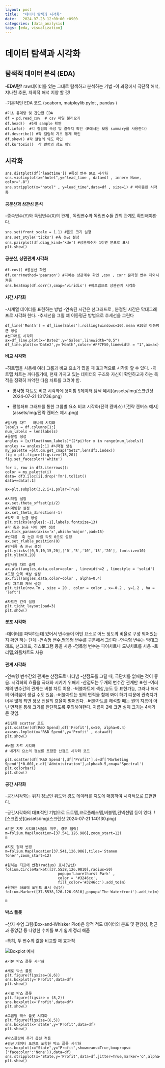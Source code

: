 ```yaml
---
layout: post
title:  "데이터 탐색과 시각화"
date:   2024-07-23 12:00:00 +0900
categories: [data_analysis]
tags: [eda, visualization]
---
```


# 데이터 탐색과 시각화 

## 탐색적 데이터 분석 (EDA)
-**EDA란?**
raw데이터를 있는 그대로 탐색하고 분석하는 기법 
-이 과정에서 극단적 해석, 지나친 추론, 자의적 해석 지양 할 것!

-기본적인 EDA 코드 (seaborn, matploylib.pylot , pandas )
``` 
#기초 통계량 및 간단한 EDA
df = pd.read_csv  # csv 파일 불러오기
df.head()  #5개 sample 확인
df.info()  #각 컬럼의 속성 및 결측치 확인 (R에서는 보통 summary를 사용한다)
df.describe() #각 컬럼의 기초 통계 확인 
df.skew() #각 컬럼의 왜도 확인
df.kurtosis()  각 컬럼의 첨도 확인 
```

## 시각화 
```
sns.distplot(df['leadtime']) #특정 변수 분포 시각화
sns.violinplot(x="hotel",y="lead_time , data=df , inner= None, color=".8")
sns.stripplot(x="hotel" , y=lead_time",data=df , size=1) # 바이올린 시각화 
```
#### 공분산과 상관성 분석 
-종속변수(Y)와 독립변수(X)의 관계 , 독립변수와 독립변수들 간의 관계도 확인해야한다.
```
sns.set(front_scale = 1.1) #폰트 크기 설정
sns.set_style('ticks') #축 눈금 설정
sns.pairplot(df,diag_kind='kde') #상관계수가 1이면 분포로 표시
plt.show()
```
#### 공분산, 상관관계 시각화 
``` 
df.cov() #공분산 확인 
df.corr(method='pearson') #피어슨 상관계수 확인 ,cov , corr 문자형 변수 제외시켜줌 
sns.heatmap(df.corr(),cmap='viridis') #히트맵으로 상관관계 시각화 
```

#### 시간 시각화
-시계열 데이터를 표현하는 방법 
-연속된 시간은 선그래프로 , 분절된 시간은 막대그래프로 시각화 한다.
-추세선을 그릴 떄 이동평균 방법으로 추세선을 그린다
```
df_line['Month'] = df_line[Sales'].rolling(windows=30).mean #30일 이동평균 생성
#선그래프 시각화 
ax=df_line.plot(x='Date2',y='Sales',linewidth="0.5") 
df_line.plot(x='Date2',y='Month',color='#FF7F50,linewidth = "1",ax=ax)
```
#### 비교 시각화 
-히트맵을 사용해 여러 그룹과 비교 요소가 많을 때 효과적으로 시각화 할 수 있다. 
-히트맵 차트는 까다롭기에, 현재 가지고 있는 데이터의 구조와 자신이 확인하고자 하는 목적을 정확히 파악한 다음 차트를 그려야 함.

- 방사형 차트도 비교 시각화에 용이함
![데이터 탐색 예시](assets/img/스크린샷 2024-07-21 131736.png)

- 평행좌표 그래프를 통한 그룹별 요소 비교 시각화(전략 캔버스)
![전략 캔버스 예시](assets/img/전략 캔버스 예시.png)

```
#방사형 차트 - 하나씩 시각화
labels = df.columns[1:]
num_labels = len(labels)
#등분점 생성
angles = [x/float(num_labels)*(2*pi)for x in range(num_labels)]
angles += angles[:1] #시작점 생성
my_palette =plt.cm.get_cmap("Set2",len(df3.index))
fig = plt.figure(figsize=(15,20))
fig.set_facecolor('white')

for i, row in df3.iterrows():
color = my_palette(i)
data= df3.iloc[i].drop('Tm').tolist()
data+=data[:1]

ax=plt.subplot(3,2,i+1,polar=True)

#시작점 설정
ax.set.theta_offset(pi/2)
#시계방향 설정
ax.set_theta_direction(-1)
#각도 축 눈금 생성
plt.xticks(angles[:-1],labels,fontsize=13)
#각 축과 눈금 사이 여백 생성
ax.tick_params(axis='x',which='major',pad=15)
#반지름  축 눈금 라벨 각도 0으로 설정
ax.set_rlable_position(0)
#반지름 축 눈금 설정
plt.yticks([0,5,10,15,20],['0','5','10','15','20'], fontsize=10)
plt.ylim(0,20)

#방사형 차트 출력 
ax.plot(angles,data,color=color , linewidth=2 , linestyle = 'solid')
#도형 안쪽 색상 설정
ax.fill(angles,data,color=color , alpha=0.4)
#각 차트의 제목 생성
plt.title(row.Tm , size = 20 , color = color , x=-0.2 , y=1.2 , ha = 'left')

#차트간 간격 설정
plt.tight_layout(pad=3)
plt.show()
```
#### 분포 시각화 
-데이터를 파악하는데 있어서 변수들이 어떤 요소로 어느 정도의 비율로 구성 되어있는지 확인 하는 단계
-연속형 변수,명목형 변수를 구분해서 그린다
-연속형 변수는 막대그래프, 선그래프, 히스토그램 등을 사용 
-명목형 변수는 파이차트나 도넛차트를 사용
-트리맵,와플차트도 사용 


#### 관계 시각화 
-연속형 변수간의 관계는 산점도로 나타냄 
-산점도를 그릴 때, 극단치를 없애는 것이 좋음. 시각화의 효율을 극대화 시키기 위해서 
-산점도는 두개의 변수간 관계만 표현 
-여러개의 변수간의 관계는 버블 차트 이용.
-버블차트에 색상,농도 등 표현가능, 그러나 해석의 어려움이 생길 수도 있음. 
-버블차트는 원의 면적을 함께 봐야 하기 떄문에 관측치가 너무 많게 되면 정보 전달의 효율이 떨어진다. 
-버블차트를 해석할 때는 원의 지름이 아닌 면적을 통해 크기를 판단하도록 주의해야한다. 지름이 2배 크면 실제 크기는 4배가 큰 것임.
```
#간단한 scatter 코드 
plt.scatter(df[R&D Spend],df['Profit'],s=50, alpha=0.4)
ax=sns.lmplot(x='R&D Spend',y='Profit' , data=df)
plt.show()

```

```
#버블 차트 시각화
# 네가지 요소의 정보를 포함한 산점도 시각화 코드 

plt.scatter(df['R&D Spend'],df['Profit'],s=df['Marketing Spend']*0.001,c-df['Administration'],alpha=0.5,cmap='Spectral')
plt.colorbar()
plt.show()
```
#### 공간 시각화 
-공간시각화는 위치 정보인 위도와 경도 데이터를 지도에 매핑하여 시각적으로 표현한다.

-공간시각화의 대표적인 기법으로 도트맵,코로플레스맵,버블맵,컨넥션맵 등이 있다.
![스크린샷](assets/img/스크린샷 2024-07-21 140130.png)


```
#기본 지도 시각화(서울의 위도, 경도 입력)
m=folium.Map(location=[37.541,126.986],zoom_start=12)
m

#지도 형태 변경
m=folium.Map(location[37.541,126.986],tiles='Stamen Toner',zoom_start=12)

#원하는 좌표에 반경(radius) 표시(남산)
folium.CircleMarket([37.5538,126.9810],radius=50)
                        popup='Laurelhurst Park' , 
                        color = '#3246cc',
                        fill_color='#3246cc').add_to(m)
#원하는 좌표에 포인트 표시 (남산)
folium.Marker([37.5538,126.126.9810],popup='The Waterfront').add_to(m)

m
```
#### 박스 플롯
-상자 수염 그림(Box-and-Whisker Plot)은 양적 척도 데이터의 분포 및 편향성, 평균과 중앙값 등 다양한 수치를 보기 쉽게 정리 해줌 

-특히, 두 변수의 값을 비교할 때 효과적

![Boxplot 예시](assets/img/boxplot.png)

```
#기본 박스 플롯 시각화

#새로 박스 플롯
plt.figure(figsize=(8,6))
sns.boxplot(y='Profit',data=df)
plt.show()

#가로 박스 플롯
plt.figure(figsize = (8,2))
sns.boxplot(x='Profit',data=df)
plt.show()

#그룹별 박스 플롯 시각화
plt.figure(figsize=(8,5))
sns.boxplot(x='state',y='Profit',data=df)
plt.show()

#박스플랏에 추가 옵션 적용
#평균,데이터 포인트 포함한 박스 플롯 시각화
sns.boxplot(x="State",y="Profit",showmeans=True,boxprops={'facecolor':'None'}),data=df)
sns.stripplot(x='State,y='Profit',data=df,jitter=True,marker='o',alpha=0.5,color='black')
plt.show()
